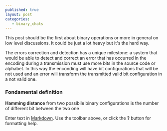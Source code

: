 ```yaml
---
published: true
layout: post
categories:
   - binary_chats
---
```

This post should be the first about binary operations or more in general on low level discussions. It could be just a lot heavy but it's the hard way.

The errors correction and detection has a unique milestone: a system that would be able to detect and correct
an error that has occurred in the encoding during a transmission must use more bits in the source code or alphabet.
In this way the enconding will have bit configurations that will be not used and an error will transform the
transmitted valid bit configuration in a not valid one.

### Fondamental definition

**Hamming distance** from two possibile binary configurations is the number of different bit between the two one


Enter text in [Markdown](http://daringfireball.net/projects/markdown/). Use the toolbar above, or click the **?** button for formatting help.
